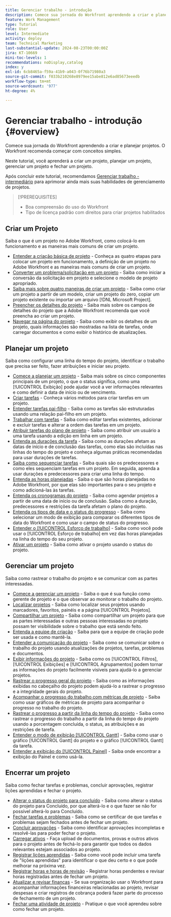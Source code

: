 ```yaml
---
title: Gerenciar trabalho - introdução
description: Comece sua jornada do Workfront aprendendo a criar e planejar projetos. O Workfront recomenda começar com conceitos simples.
feature: Work Management
type: Tutorial
role: User
level: Intermediate
activity: deploy
team: Technical Marketing
last-substantial-update: 2024-08-23T00:00:00Z
jira: KT-10669
mini-toc-levels: 1
recommendations: noDisplay,catalog
index: y
exl-id: 6cb8465a-f59a-41b9-a043-0f76b71980a3
source-git-commit: f033b210268e8979ee15abe812e6ad85673eeedb
workflow-type: tm+mt
source-wordcount: '977'
ht-degree: 4%

---
```


# Gerenciar trabalho - introdução {#overview}

Comece sua jornada do Workfront aprendendo a criar e planejar projetos. O Workfront recomenda começar com conceitos simples.

Neste tutorial, você aprenderá a criar um projeto, planejar um projeto, gerenciar um projeto e fechar um projeto.

Após concluir este tutorial, recomendamos [Gerenciar trabalho - intermediário](https://experienceleague.adobe.com/docs/workfront-learn/manage-work-intermediate/overview.html) para aprimorar ainda mais suas habilidades de gerenciamento de projetos.

>[!PREREQUISITES]
>
>* Boa compreensão do uso do Workfront
>* Tipo de licença padrão com direitos para criar projetos habilitados

## Criar um Projeto

Saiba o que é um projeto no Adobe Workfront, como colocá-lo em funcionamento e as maneiras mais comuns de criar um projeto.

* [Entender a criação básica de projeto](understand-basic-project-creation.md) - Conheça as quatro etapas para colocar um projeto em funcionamento, a definição de um projeto no Adobe Workfront e as maneiras mais comuns de criar um projeto.
* [Converter um problema/solicitação em um projeto](create-a-project-from-a-request.md) - Saiba como iniciar a conversão da solicitação em projeto e selecione o modelo de projeto apropriado.
* [Saiba mais sobre quatro maneiras de criar um projeto](understand-other-ways-to-create-projects.md) - Saiba como criar um projeto a partir de um modelo, criar um projeto do zero, copiar um projeto existente ou importar um arquivo [!DNL Microsoft Project].
* [Preencher os detalhes do projeto](fill-in-the-project-details.md) - Saiba mais sobre os campos de detalhes do projeto que a Adobe Workfront recomenda que você preencha ao criar um projeto.
* [Navegar na página do projeto](navigate-the-project-page.md) - Saiba como exibir os detalhes de um projeto, quais informações são mostradas na lista de tarefas, onde carregar documentos e como exibir o histórico de atualizações.

## Planejar um projeto

Saiba como configurar uma linha do tempo do projeto, identificar o trabalho que precisa ser feito, fazer atribuições e iniciar seu projeto.

* [Comece a planejar um projeto](getting-started-plan-a-project.md) - Saiba mais sobre os cinco componentes principais de um projeto, o que o status significa, como uma [!UICONTROL Exibição] pode ajudar você a ver informações relevantes e como definir a data de início ou de vencimento.
* [Criar tarefas](how-to-create-tasks.md) - Conheça vários métodos para criar tarefas em um projeto.
* [Entender tarefas pai-filho](understand-parent-child-tasks.md) - Saiba como as tarefas são estruturadas usando uma relação pai-filho em um projeto.
* [Trabalhar com tarefas](work-with-tasks.md) - Saiba como editar tarefas existentes, adicionar e excluir tarefas e alterar a ordem das tarefas em um projeto.
* [Atribuir tarefas do plano de projeto](assign-tasks-from-the-project-plan.md) - Saiba como atribuir um usuário a uma tarefa usando a edição em linha em um projeto.
* [Entenda as durações da tarefa](understand-task-durations.md) - Saiba como as durações afetam as datas de início e de conclusão das tarefas, como elas são incluídas nas linhas do tempo do projeto e conheça algumas práticas recomendadas para usar durações de tarefas.
* [Saiba como sequenciar tarefas](learn-to-sequence-tasks.md) - Saiba quais são os predecessores e como eles sequenciam tarefas em um projeto. Em seguida, aprenda a usar durações e predecessores para criar uma linha do tempo.
* [Entenda as horas planejadas](understand-planned-hours.md) - Saiba o que são horas planejadas no Adobe Workfront, por que elas são importantes para o seu projeto e como adicioná-las às tarefas.
* [Entenda os cronogramas do projeto](understand-project-timelines.md) - Saiba como agendar projetos a partir de uma data de início ou de conclusão. Saiba como a duração, predecessores e restrições da tarefa afetam o plano do projeto.
* [Entenda os tipos de data e o status do progresso](understand-task-dates-and-progress-status.md) - Saiba como selecionar um modo de exibição para comparar os diferentes tipos de data do Workfront e como usar o campo de status do progresso.
* [Entender o [!UICONTROL Esforço de trabalho]](understand-work-effort.md) - Saiba como você pode usar o [!UICONTROL Esforço de trabalho] em vez das horas planejadas na linha do tempo do seu projeto.
* [Ativar um projeto](take-a-project-live.md) - Saiba como ativar o projeto usando o status do projeto.

## Gerenciar um projeto

Saiba como rastrear o trabalho do projeto e se comunicar com as partes interessadas.

* [Comece a gerenciar um projeto](getting-started-manage-a-project.md) - Saiba o que é sua função como gerente de projeto e o que observar ao monitorar o trabalho do projeto.
* [Localizar projetos](find-projects.md) - Saiba como localizar seus projetos usando marcadores, favoritos, painéis e a página [!UICONTROL Projetos].
* [Compartilhar um projeto](share-a-project.md) - Saiba como compartilhar um projeto para que as partes interessadas e outras pessoas interessadas no projeto possam ter visibilidade sobre o trabalho que está sendo feito.
* [Entenda a equipe de criação](understand-the-project-team.md) - Saiba para que a equipe de criação pode ser usada e como mantê-la.
* [Entender a comunicação do projeto](understand-project-communication.md) - Saiba como se comunicar sobre o trabalho do projeto usando atualizações de projetos, tarefas, problemas e documentos.
* [Exibir informações do projeto](view-project-information.md) - Saiba como os [!UICONTROL Filtros], [!UICONTROL Exibições] e [!UICONTROL Agrupamentos] podem tornar as informações do projeto facilmente visíveis para ajudá-lo a gerenciar projetos.
* [Rastrear o progresso geral do projeto](track-overall-project-progress.md) - Saiba como as informações exibidas no cabeçalho do projeto podem ajudá-lo a rastrear o progresso e a integridade gerais do projeto.
* [Acompanhar o progresso do trabalho com métricas de projeto](track-work-progress-with-project-metrics.md) - Saiba como usar gráficos de métricas de projeto para acompanhar o progresso no trabalho do projeto.
* [Rastrear o progresso a partir da linha do tempo do projeto](track-work-progress-from-the-project-timeline.md) - Saiba como rastrear o progresso do trabalho a partir da linha do tempo do projeto usando a porcentagem concluída, o status, as atribuições e as restrições de tarefa.
* [Entender o modo de exibição [!UICONTROL Gantt]](understand-the-gantt-view.md) - Saiba como usar o gráfico [!UICONTROL Gantt] do projeto e o gráfico [!UICONTROL Gantt] da tarefa.
* [Entender a exibição do [!UICONTROL Painel]](understand-the-board-view.md) - Saiba onde encontrar a exibição do Painel e como usá-la.

## Encerrar um projeto

Saiba como fechar tarefas e problemas, concluir aprovações, registrar lições aprendidas e fechar o projeto.

* [Alterar o status do projeto para concluído](change-the-project-status.md) - Saiba como alterar o status do projeto para Concluído, por que alterá-lo e o que fazer se não for possível alterá-lo para Concluído.
* [Fechar tarefas e problemas](close-tasks-and-issues.md) - Saiba como se certificar de que tarefas e problemas sejam fechados antes de fechar um projeto.
* [Concluir aprovações](complete-approvals.md) - Saiba como identificar aprovações incompletas e resolvê-las para poder fechar o projeto.
* [Carregar ativos](upload-assets.md) - Faça upload de documentos, provas e outros ativos para o projeto antes de fechá-lo para garantir que todos os dados relevantes estejam associados ao projeto.
* [Registrar lições aprendidas](lessons-learned-from-closing-a-project.md) - Saiba como você pode incluir uma tarefa de &quot;lições aprendidas&quot; para identificar o que deu certo e o que pode melhorar na próxima vez.
* [Registrar horas e horas de revisão](log-and-review-hours.md) - Registrar horas pendentes e revisar horas registradas antes de fechar um projeto.
* [Atualizar e revisar finanças](update-and-review-finances.md) - Se sua organização usar o Workfront para acompanhar informações financeiras relacionadas ao projeto, revisar despesas e criar registros de cobrança poderá fazer parte do processo de fechamento de um projeto.
* [Fechar uma atividade de projeto](close-a-project-activity.md) - Pratique o que você aprendeu sobre como fechar um projeto.
